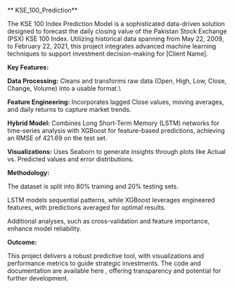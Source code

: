 ** KSE_100_Prediction**

The KSE 100 Index Prediction Model is a sophisticated data-driven solution designed to forecast the daily closing value of the Pakistan Stock Exchange (PSX) KSE 100 Index. Utilizing historical data spanning from May 22, 2009, to February 22, 2021, this project integrates advanced machine learning techniques to support investment decision-making for [Client Name].

**Key Features:**

**Data Processing:** Cleans and transforms raw data (Open, High, Low, Close, Change, Volume) into a usable format.\

**Feature Engineering:** Incorporates lagged Close values, moving averages, and daily returns to capture market trends.

**Hybrid Model:** Combines Long Short-Term Memory (LSTM) networks for time-series analysis with XGBoost for feature-based predictions, achieving an RMSE of 421.69 on the test set.

**Visualizations:** Uses Seaborn to generate insights through plots like Actual vs. Predicted values and error distributions.

**Methodology:**

The dataset is split into 80% training and 20% testing sets.

LSTM models sequential patterns, while XGBoost leverages engineered features, with predictions averaged for optimal results.

Additional analyses, such as cross-validation and feature importance, enhance model reliability.

**Outcome:**

This project delivers a robust predictive tool, with visualizations and performance metrics to guide strategic investments. The code and documentation are available here , offering transparency and potential for further development.

